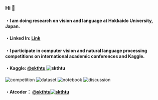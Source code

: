 ### Hi 👋

#### ・I am doing research on vision and language at Hokkaido University, Japan.

#### ・Linked In: [Link]([https://sites.google.com/view/skurita/home?authuser=0](https://jp.linkedin.com/in/skurita))

#### ・I participate in computer vision and natural language processing competitions on international academic conferences and Kaggle.

#### ・Kaggle: [@skthtu](https://www.kaggle.com/skthtu)  ![skthtu](https://road-to-kaggle-grandmaster.vercel.app/api/simple/skthtu)
![competition](https://road-to-kaggle-grandmaster.vercel.app/api/badges/skthtu/competition)
![dataset](https://road-to-kaggle-grandmaster.vercel.app/api/badges/skthtu/dataset)
![notebook](https://road-to-kaggle-grandmaster.vercel.app/api/badges/skthtu/notebook)
![discussion](https://road-to-kaggle-grandmaster.vercel.app/api/badges/skthtu/discussion)

#### ・Atcoder： [@skthtu](https://atcoder.jp/users/skthtu)[![skthtu](https://img.shields.io/endpoint?url=https%3A%2F%2Fatcoder-badges.now.sh%2Fapi%2Fatcoder%2Fjson%2Fskthtu)](https://atcoder.jp/users/skthtu)
